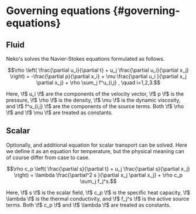 # Governing equations {#governing-equations}

## Fluid

Neko's solves the Navier-Stokes equations formulated as follows.

$$\rho \left( \frac{\partial u_i}{\partial t} + 
   u_j \frac{\partial u_i}{\partial x_j} \right) =
  -\frac{\partial p}{\partial x_i} + 
  \mu \frac{\partial u_i }{\partial x_j \partial x_j} + 
  \rho \sum_j f^u_{i,j} , \quad i=1,2,3.$$

Here, \f$ u_i \f$ are the components of the velocity vector, \f$ p \f$ is the
pressure, \f$ \rho \f$ is the density, \f$ \mu \f$ is the dynamic viscosity, and
\f$ f^u_{i,j} \f$ are the components of the source terms. Both \f$ \rho \f$ and
\f$ \mu \f$ are treated as constants.

## Scalar

Optionally, and additional equation for scalar transport can be solved. Here we
define it as an equation for temperature, but the physical meaning can of course
differ from case to case.

$$\rho c_p \left( \frac{\partial s}{\partial t} + 
   u_j \frac{\partial s}{\partial x_j} \right) =
  \lambda \frac{\partial^2 s }{\partial x_j \partial x_j} + 
  \rho c_p \sum_j f_j^s.$$

Here, \f$ s \f$ is the scalar field, \f$ c_p \f$ is the specific heat capacity,
\f$ \lambda \f$ is the thermal conductivity, and \f$ f_j^s \f$ is the active
source terms. Both \f$ c_p \f$ and \f$ \lambda \f$ are treated as constants.
